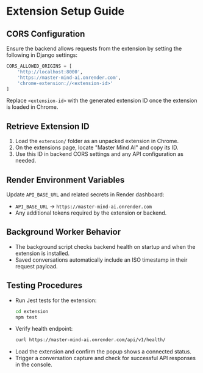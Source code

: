# Extension Setup Guide

## CORS Configuration
Ensure the backend allows requests from the extension by setting the following
in Django settings:
```python
CORS_ALLOWED_ORIGINS = [
    'http://localhost:8000',
    'https://master-mind-ai.onrender.com',
    'chrome-extension://<extension-id>'
]
```
Replace `<extension-id>` with the generated extension ID once the extension is
loaded in Chrome.

## Retrieve Extension ID
1. Load the `extension/` folder as an unpacked extension in Chrome.
2. On the extensions page, locate "Master Mind AI" and copy its ID.
3. Use this ID in backend CORS settings and any API configuration as needed.

## Render Environment Variables
Update `API_BASE_URL` and related secrets in Render dashboard:
- `API_BASE_URL` → `https://master-mind-ai.onrender.com`
- Any additional tokens required by the extension or backend.

## Background Worker Behavior
- The background script checks backend health on startup and when the extension is installed.
- Saved conversations automatically include an ISO timestamp in their request payload.

## Testing Procedures
- Run Jest tests for the extension:
  ```bash
  cd extension
  npm test
  ```
- Verify health endpoint:
  ```bash
  curl https://master-mind-ai.onrender.com/api/v1/health/
  ```
- Load the extension and confirm the popup shows a connected status.
- Trigger a conversation capture and check for successful API responses in the
  console.
